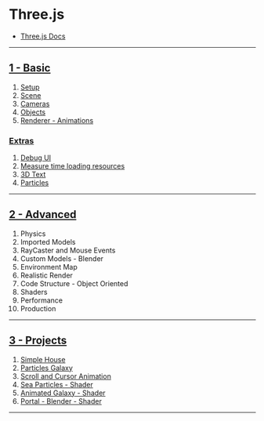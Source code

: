 # Three.js

* [Three.js Docs](https://threejs.org/docs/)


------


## [1 - Basic](https://github.com/ivanxavier7/three.js/tree/main/01%20-%20Basic)

1. [Setup](https://github.com/ivanxavier7/three.js/tree/main/01%20-%20Basic#1---setup)
2. [Scene](https://github.com/ivanxavier7/three.js/tree/main/01%20-%20Basic#2---scene)
3. [Cameras](https://github.com/ivanxavier7/three.js/tree/main/01%20-%20Basic#3---cameras)
4. [Objects](https://github.com/ivanxavier7/three.js/tree/main/01%20-%20Basic#4---objects)
5. [Renderer - Animations](https://github.com/ivanxavier7/three.js/tree/main/01%20-%20Basic#5---renderer)

### [Extras](https://github.com/ivanxavier7/three.js/tree/main/01%20-%20Basic#6---extras)
1. [Debug UI](https://github.com/ivanxavier7/three.js/tree/main/01%20-%20Basic#61---debug-ui)
2. [Measure time loading resources](https://github.com/ivanxavier7/three.js/tree/main/01%20-%20Basic#62---measure-time-loading-resources)
3. [3D Text](https://github.com/ivanxavier7/three.js/tree/main/01%20-%20Basic#63---3d-text)
4. [Particles](https://github.com/ivanxavier7/three.js/tree/main/01%20-%20Basic#64---particles)


------


## [2 - Advanced](https://github.com/ivanxavier7/three.js/tree/main/02%20-%20Advanced)

1. Physics
2. Imported Models
3. RayCaster and Mouse Events
4. Custom Models - Blender
5. Environment Map
6. Realistic Render
7. Code Structure - Object Oriented
8. Shaders
9. Performance
10. Production


------


## [3 - Projects](https://github.com/ivanxavier7/three.js/tree/main/03%20-%20Projects)

1. [Simple House](https://github.com/ivanxavier7/three.js/tree/main/03%20-%20Projects/01%20-%20Simple%20House)
2. [Particles Galaxy](https://github.com/ivanxavier7/three.js/tree/main/03%20-%20Projects/02%20-%20Particles%20Galaxy)
3. [Scroll and Cursor Animation](https://github.com/ivanxavier7/three.js/tree/main/03%20-%20Projects/03%20-%20Scroll%20and%20Cursor%20Animation)
4. [Sea Particles - Shader](https://github.com/ivanxavier7/three.js/tree/main/03%20-%20Projects/03%20-%20Scroll%20and%20Cursor%20Animation)
5. [Animated Galaxy - Shader](https://github.com/ivanxavier7/three.js/tree/main/03%20-%20Projects/05%20-%20Animated%20Galaxy%20%20-%20Shader)
6. [Portal - Blender - Shader](https://github.com/ivanxavier7/three.js/tree/main/03%20-%20Projects/06%20-%20Portal%20-%20Blender%20-%20Shader)


------


